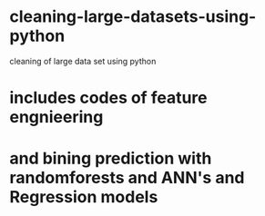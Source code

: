 # cleaning-large-datasets-using-python
cleaning of large data set using python

# includes codes of feature engnieering
# and bining prediction with randomforests and ANN's and Regression models

